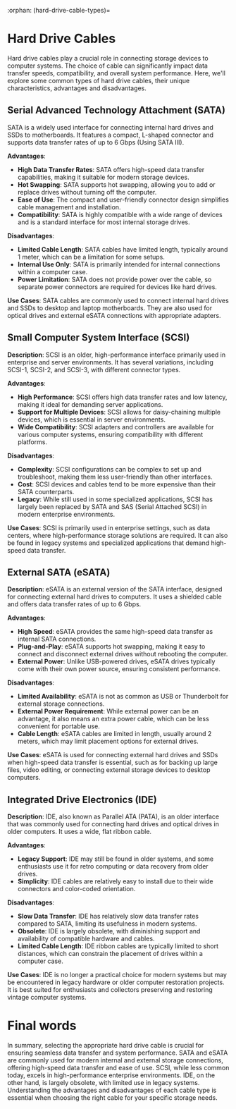 :orphan:
(hard-drive-cable-types)=

# Hard Drive Cables

Hard drive cables play a crucial role in connecting storage devices to computer systems. The choice of cable can significantly impact data transfer speeds, compatibility, and overall system performance. Here, we'll explore some common types of hard drive cables, their unique characteristics, advantages and disadvantages. 

 

## Serial Advanced Technology Attachment (SATA)

SATA is a widely used interface for connecting internal hard drives and SSDs to motherboards. It features a compact, L-shaped connector and supports data transfer rates of up to 6 Gbps (Using SATA III).

**Advantages**:

- **High Data Transfer Rates**: SATA offers high-speed data transfer capabilities, making it suitable for modern storage devices.
- **Hot Swapping**: SATA supports hot swapping, allowing you to add or replace drives without turning off the computer.
- **Ease of Use**: The compact and user-friendly connector design simplifies cable management and installation.
- **Compatibility**: SATA is highly compatible with a wide range of devices and is a standard interface for most internal storage drives.

**Disadvantages**:

- **Limited Cable Length**: SATA cables have limited length, typically around 1 meter, which can be a limitation for some setups.
- **Internal Use Only**: SATA is primarily intended for internal connections within a computer case.
- **Power Limitation**: SATA does not provide power over the cable, so separate power connectors are required for devices like hard drives.

**Use Cases**: SATA cables are commonly used to connect internal hard drives and SSDs to desktop and laptop motherboards. They are also used for optical drives and external eSATA connections with appropriate adapters.

 

## Small Computer System Interface (SCSI)

**Description**: SCSI is an older, high-performance interface primarily used in enterprise and server environments. It has several variations, including SCSI-1, SCSI-2, and SCSI-3, with different connector types.

**Advantages**:

- **High Performance**: SCSI offers high data transfer rates and low latency, making it ideal for demanding server applications.
- **Support for Multiple Devices**: SCSI allows for daisy-chaining multiple devices, which is essential in server environments.
- **Wide Compatibility**: SCSI adapters and controllers are available for various computer systems, ensuring compatibility with different platforms.

**Disadvantages**:

- **Complexity**: SCSI configurations can be complex to set up and troubleshoot, making them less user-friendly than other interfaces.
- **Cost**: SCSI devices and cables tend to be more expensive than their SATA counterparts.
- **Legacy**: While still used in some specialized applications, SCSI has largely been replaced by SATA and SAS (Serial Attached SCSI) in modern enterprise environments.

**Use Cases**: SCSI is primarily used in enterprise settings, such as data centers, where high-performance storage solutions are required. It can also be found in legacy systems and specialized applications that demand high-speed data transfer.

 

## External SATA (eSATA)

**Description**: eSATA is an external version of the SATA interface, designed for connecting external hard drives to computers. It uses a shielded cable and offers data transfer rates of up to 6 Gbps.

**Advantages**:

- **High Speed**: eSATA provides the same high-speed data transfer as internal SATA connections.
- **Plug-and-Play**: eSATA supports hot swapping, making it easy to connect and disconnect external drives without rebooting the computer.
- **External Power**: Unlike USB-powered drives, eSATA drives typically come with their own power source, ensuring consistent performance.

**Disadvantages**:

- **Limited Availability**: eSATA is not as common as USB or Thunderbolt for external storage connections.
- **External Power Requirement**: While external power can be an advantage, it also means an extra power cable, which can be less convenient for portable use.
- **Cable Length**: eSATA cables are limited in length, usually around 2 meters, which may limit placement options for external drives.

**Use Cases**: eSATA is used for connecting external hard drives and SSDs when high-speed data transfer is essential, such as for backing up large files, video editing, or connecting external storage devices to desktop computers.



## Integrated Drive Electronics (IDE)

**Description**: IDE, also known as Parallel ATA (PATA), is an older interface that was commonly used for connecting hard drives and optical drives in older computers. It uses a wide, flat ribbon cable.

**Advantages**:

- **Legacy Support**: IDE may still be found in older systems, and some enthusiasts use it for retro computing or data recovery from older drives.
- **Simplicity**: IDE cables are relatively easy to install due to their wide connectors and color-coded orientation.

**Disadvantages**:

- **Slow Data Transfer**: IDE has relatively slow data transfer rates compared to SATA, limiting its usefulness in modern systems.
- **Obsolete**: IDE is largely obsolete, with diminishing support and availability of compatible hardware and cables.
- **Limited Cable Length**: IDE ribbon cables are typically limited to short distances, which can constrain the placement of drives within a computer case.

**Use Cases**: IDE is no longer a practical choice for modern systems but may be encountered in legacy hardware or older computer restoration projects. It is best suited for enthusiasts and collectors preserving and restoring vintage computer systems.

 

# Final words

In summary, selecting the appropriate hard drive cable is crucial for ensuring seamless data transfer and system performance. SATA and eSATA are commonly used for modern internal and external storage connections, offering high-speed data transfer and ease of use. SCSI, while less common today, excels in high-performance enterprise environments. IDE, on the other hand, is largely obsolete, with limited use in legacy systems. Understanding the advantages and disadvantages of each cable type is essential when choosing the right cable for your specific storage needs.

